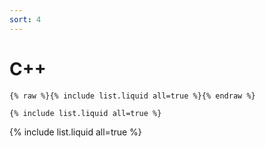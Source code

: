 ```yaml
---
sort: 4
---
```


# C++

```
{% raw %}{% include list.liquid all=true %}{% endraw %}

{% include list.liquid all=true %}
```

{% include list.liquid all=true %}
